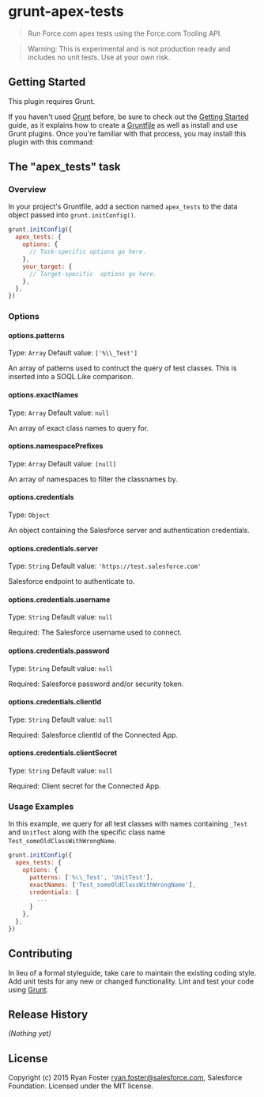 # grunt-apex-tests

> Run Force.com apex tests using the Force.com Tooling API.

> Warning: This is experimental and is not production ready and includes no unit tests. Use at your own risk.

## Getting Started
This plugin requires Grunt.

If you haven't used [Grunt](http://gruntjs.com/) before, be sure to check out the [Getting Started](http://gruntjs.com/getting-started) guide, as it explains how to create a [Gruntfile](http://gruntjs.com/sample-gruntfile) as well as install and use Grunt plugins. Once you're familiar with that process, you may install this plugin with this command:


## The "apex_tests" task

### Overview
In your project's Gruntfile, add a section named `apex_tests` to the data object passed into `grunt.initConfig()`.

```js
grunt.initConfig({
  apex_tests: {
    options: {
      // Task-specific options go here.
    },
    your_target: {
      // Target-specific  options go here.
    },
  },
})
```

### Options

#### options.patterns
Type: `Array`
Default value: `['%\\_Test']`

An array of patterns used to contruct the query of test classes. This is inserted into a SOQL Like comparison.

#### options.exactNames
Type: `Array`
Default value: `null`

An array of exact class names to query for.

#### options.namespacePrefixes
Type: `Array`
Default value: `[null]`

An array of namespaces to filter the classnames by.

#### options.credentials
Type: `Object`

An object containing the Salesforce server and authentication credentials.

#### options.credentials.server
Type: `String`
Default value: `'https://test.salesforce.com'`

Salesforce endpoint to authenticate to.

#### options.credentials.username
Type: `String`
Default value: `null`

Required: The Salesforce username used to connect.

#### options.credentials.password
Type: `String`
Default value: `null`

Required: Salesforce password and/or security token.

#### options.credentials.clientId
Type: `String`
Default value: `null`

Required: Salesforce clientId of the Connected App.

#### options.credentials.clientSecret
Type: `String`
Default value: `null`

Required: Client secret for the Connected App.

### Usage Examples

In this example, we query for all test classes with names containing `_Test` and `UnitTest` along with the specific class name `Test_someOldClassWithWrongName`.

```js
grunt.initConfig({
  apex_tests: {
    options: {
      patterns: ['%\\_Test', 'UnitTest'],
      exactNames: ['Test_someOldClassWithWrongName'],
      credentials: {
        ...
      }
    },
  },
})
```

## Contributing
In lieu of a formal styleguide, take care to maintain the existing coding style. Add unit tests for any new or changed functionality. Lint and test your code using [Grunt](http://gruntjs.com/).

## Release History
_(Nothing yet)_

## License
Copyright (c) 2015 Ryan Foster <ryan.foster@salesforce.com>, Salesforce Foundation. Licensed under the MIT license.
